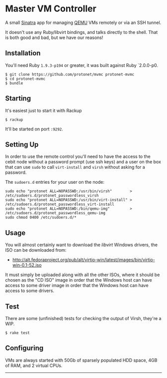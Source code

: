 # Master VM Controller

A small [Sinatra][sinatra] app for managing [QEMU][qemu] VMs remotely or via
an SSH tunnel.

It doesn't use any Ruby/libvirt bindings, and talks directly to the shell.
That is both good and bad, but we have our reasons!

## Installation

You'll need Ruby `1.9.3-p194` or greater, it was built against Ruby `2.0.0-p0.

    $ git clone https://github.com/protonet/mvmc protonet-mvmc
    $ cd protonet-mvmc
    $ bundle

## Starting

It's easiest just to start it with Rackup

    $ rackup

It'll be started on port `:9292`.

## Setting Up

In order to use the remote control you'll need to have the access to the cebit
node without a password prompt (use ssh keys) and a user on the box that can
use `sudo` to call `virt-install` and `virsh` without asking for a password.

The `sudoers.d` entries for your user on the node:

    sudo echo "protonet ALL=NOPASSWD:/usr/bin/virsh"        > /etc/sudoers.d/protonet_passwordless_virsh
    sudo echo "protonet ALL=NOPASSWD:/usr/bin/virt-install" > /etc/sudoers.d/protonet_passwordless_virt-install
    sudo echo "protonet ALL=NOPASSWD:/bin/qemu-img"         > /etc/sudoers.d/protonet_passwordless_qemu-img
    sudo chmod 0400 /etc/sudoers.d/*

## Usage

You will almost certainly want to download the *libvirt* Windows drivers, the
ISO can be downloaded from:

 * http://alt.fedoraproject.org/pub/alt/virtio-win/latest/images/bin/virtio-win-0.1-52.iso

It must simply be uploaded along with all the other ISOs, where it should be
chosen as the "CD ISO" image in order that the Windows host can have access to
some driver image in order that the Windows host can have access to some
drivers.

## Test

There are some (unfinished) tests for checking the output of Virsh, they're a
WIP.

    $ rake test

## Configuring

VMs are always started with 50Gb of sparsely populated HDD space, 4GB of RAM,
and 2 virtual CPUs.

---
[sinatra]: www.example.com
[qemu]: www.example.com
